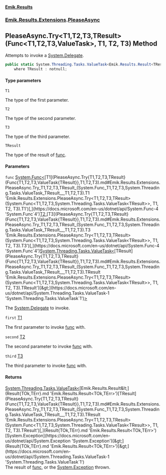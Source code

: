 #### [Emik.Results](index.md 'index')
### [Emik.Results.Extensions](Emik.Results.Extensions.md 'Emik.Results.Extensions').[PleaseAsync](PleaseAsync.md 'Emik.Results.Extensions.PleaseAsync')

## PleaseAsync.Try<T1,T2,T3,TResult>(Func<T1,T2,T3,ValueTask<TResult>>, T1, T2, T3) Method

Attempts to invoke a [System.Delegate](https://docs.microsoft.com/en-us/dotnet/api/System.Delegate 'System.Delegate').

```csharp
public static System.Threading.Tasks.ValueTask<Emik.Results.Result<TResult,System.Exception>> Try<T1,T2,T3,TResult>(System.Func<T1,T2,T3,System.Threading.Tasks.ValueTask<TResult>> func, T1 first, T2 second, T3 third)
    where TResult : notnull;
```
#### Type parameters

<a name='Emik.Results.Extensions.PleaseAsync.Try_T1,T2,T3,TResult_(System.Func_T1,T2,T3,System.Threading.Tasks.ValueTask_TResult__,T1,T2,T3).T1'></a>

`T1`

The type of the first parameter.

<a name='Emik.Results.Extensions.PleaseAsync.Try_T1,T2,T3,TResult_(System.Func_T1,T2,T3,System.Threading.Tasks.ValueTask_TResult__,T1,T2,T3).T2'></a>

`T2`

The type of the second parameter.

<a name='Emik.Results.Extensions.PleaseAsync.Try_T1,T2,T3,TResult_(System.Func_T1,T2,T3,System.Threading.Tasks.ValueTask_TResult__,T1,T2,T3).T3'></a>

`T3`

The type of the third parameter.

<a name='Emik.Results.Extensions.PleaseAsync.Try_T1,T2,T3,TResult_(System.Func_T1,T2,T3,System.Threading.Tasks.ValueTask_TResult__,T1,T2,T3).TResult'></a>

`TResult`

The type of the result of [func](PleaseAsync.Try{T1,T2,T3,TResult}(Func{T1,T2,T3,ValueTask{TResult}},T1,T2,T3).md#Emik.Results.Extensions.PleaseAsync.Try_T1,T2,T3,TResult_(System.Func_T1,T2,T3,System.Threading.Tasks.ValueTask_TResult__,T1,T2,T3).func 'Emik.Results.Extensions.PleaseAsync.Try<T1,T2,T3,TResult>(System.Func<T1,T2,T3,System.Threading.Tasks.ValueTask<TResult>>, T1, T2, T3).func').
#### Parameters

<a name='Emik.Results.Extensions.PleaseAsync.Try_T1,T2,T3,TResult_(System.Func_T1,T2,T3,System.Threading.Tasks.ValueTask_TResult__,T1,T2,T3).func'></a>

`func` [System.Func&lt;](https://docs.microsoft.com/en-us/dotnet/api/System.Func-4 'System.Func`4')[T1](PleaseAsync.Try{T1,T2,T3,TResult}(Func{T1,T2,T3,ValueTask{TResult}},T1,T2,T3).md#Emik.Results.Extensions.PleaseAsync.Try_T1,T2,T3,TResult_(System.Func_T1,T2,T3,System.Threading.Tasks.ValueTask_TResult__,T1,T2,T3).T1 'Emik.Results.Extensions.PleaseAsync.Try<T1,T2,T3,TResult>(System.Func<T1,T2,T3,System.Threading.Tasks.ValueTask<TResult>>, T1, T2, T3).T1')[,](https://docs.microsoft.com/en-us/dotnet/api/System.Func-4 'System.Func`4')[T2](PleaseAsync.Try{T1,T2,T3,TResult}(Func{T1,T2,T3,ValueTask{TResult}},T1,T2,T3).md#Emik.Results.Extensions.PleaseAsync.Try_T1,T2,T3,TResult_(System.Func_T1,T2,T3,System.Threading.Tasks.ValueTask_TResult__,T1,T2,T3).T2 'Emik.Results.Extensions.PleaseAsync.Try<T1,T2,T3,TResult>(System.Func<T1,T2,T3,System.Threading.Tasks.ValueTask<TResult>>, T1, T2, T3).T2')[,](https://docs.microsoft.com/en-us/dotnet/api/System.Func-4 'System.Func`4')[T3](PleaseAsync.Try{T1,T2,T3,TResult}(Func{T1,T2,T3,ValueTask{TResult}},T1,T2,T3).md#Emik.Results.Extensions.PleaseAsync.Try_T1,T2,T3,TResult_(System.Func_T1,T2,T3,System.Threading.Tasks.ValueTask_TResult__,T1,T2,T3).T3 'Emik.Results.Extensions.PleaseAsync.Try<T1,T2,T3,TResult>(System.Func<T1,T2,T3,System.Threading.Tasks.ValueTask<TResult>>, T1, T2, T3).T3')[,](https://docs.microsoft.com/en-us/dotnet/api/System.Func-4 'System.Func`4')[System.Threading.Tasks.ValueTask&lt;](https://docs.microsoft.com/en-us/dotnet/api/System.Threading.Tasks.ValueTask-1 'System.Threading.Tasks.ValueTask`1')[TResult](PleaseAsync.Try{T1,T2,T3,TResult}(Func{T1,T2,T3,ValueTask{TResult}},T1,T2,T3).md#Emik.Results.Extensions.PleaseAsync.Try_T1,T2,T3,TResult_(System.Func_T1,T2,T3,System.Threading.Tasks.ValueTask_TResult__,T1,T2,T3).TResult 'Emik.Results.Extensions.PleaseAsync.Try<T1,T2,T3,TResult>(System.Func<T1,T2,T3,System.Threading.Tasks.ValueTask<TResult>>, T1, T2, T3).TResult')[&gt;](https://docs.microsoft.com/en-us/dotnet/api/System.Threading.Tasks.ValueTask-1 'System.Threading.Tasks.ValueTask`1')[&gt;](https://docs.microsoft.com/en-us/dotnet/api/System.Func-4 'System.Func`4')

The [System.Delegate](https://docs.microsoft.com/en-us/dotnet/api/System.Delegate 'System.Delegate') to invoke.

<a name='Emik.Results.Extensions.PleaseAsync.Try_T1,T2,T3,TResult_(System.Func_T1,T2,T3,System.Threading.Tasks.ValueTask_TResult__,T1,T2,T3).first'></a>

`first` [T1](PleaseAsync.Try{T1,T2,T3,TResult}(Func{T1,T2,T3,ValueTask{TResult}},T1,T2,T3).md#Emik.Results.Extensions.PleaseAsync.Try_T1,T2,T3,TResult_(System.Func_T1,T2,T3,System.Threading.Tasks.ValueTask_TResult__,T1,T2,T3).T1 'Emik.Results.Extensions.PleaseAsync.Try<T1,T2,T3,TResult>(System.Func<T1,T2,T3,System.Threading.Tasks.ValueTask<TResult>>, T1, T2, T3).T1')

The first parameter to invoke [func](PleaseAsync.Try{T1,T2,T3,TResult}(Func{T1,T2,T3,ValueTask{TResult}},T1,T2,T3).md#Emik.Results.Extensions.PleaseAsync.Try_T1,T2,T3,TResult_(System.Func_T1,T2,T3,System.Threading.Tasks.ValueTask_TResult__,T1,T2,T3).func 'Emik.Results.Extensions.PleaseAsync.Try<T1,T2,T3,TResult>(System.Func<T1,T2,T3,System.Threading.Tasks.ValueTask<TResult>>, T1, T2, T3).func') with.

<a name='Emik.Results.Extensions.PleaseAsync.Try_T1,T2,T3,TResult_(System.Func_T1,T2,T3,System.Threading.Tasks.ValueTask_TResult__,T1,T2,T3).second'></a>

`second` [T2](PleaseAsync.Try{T1,T2,T3,TResult}(Func{T1,T2,T3,ValueTask{TResult}},T1,T2,T3).md#Emik.Results.Extensions.PleaseAsync.Try_T1,T2,T3,TResult_(System.Func_T1,T2,T3,System.Threading.Tasks.ValueTask_TResult__,T1,T2,T3).T2 'Emik.Results.Extensions.PleaseAsync.Try<T1,T2,T3,TResult>(System.Func<T1,T2,T3,System.Threading.Tasks.ValueTask<TResult>>, T1, T2, T3).T2')

The second parameter to invoke [func](PleaseAsync.Try{T1,T2,T3,TResult}(Func{T1,T2,T3,ValueTask{TResult}},T1,T2,T3).md#Emik.Results.Extensions.PleaseAsync.Try_T1,T2,T3,TResult_(System.Func_T1,T2,T3,System.Threading.Tasks.ValueTask_TResult__,T1,T2,T3).func 'Emik.Results.Extensions.PleaseAsync.Try<T1,T2,T3,TResult>(System.Func<T1,T2,T3,System.Threading.Tasks.ValueTask<TResult>>, T1, T2, T3).func') with.

<a name='Emik.Results.Extensions.PleaseAsync.Try_T1,T2,T3,TResult_(System.Func_T1,T2,T3,System.Threading.Tasks.ValueTask_TResult__,T1,T2,T3).third'></a>

`third` [T3](PleaseAsync.Try{T1,T2,T3,TResult}(Func{T1,T2,T3,ValueTask{TResult}},T1,T2,T3).md#Emik.Results.Extensions.PleaseAsync.Try_T1,T2,T3,TResult_(System.Func_T1,T2,T3,System.Threading.Tasks.ValueTask_TResult__,T1,T2,T3).T3 'Emik.Results.Extensions.PleaseAsync.Try<T1,T2,T3,TResult>(System.Func<T1,T2,T3,System.Threading.Tasks.ValueTask<TResult>>, T1, T2, T3).T3')

The third parameter to invoke [func](PleaseAsync.Try{T1,T2,T3,TResult}(Func{T1,T2,T3,ValueTask{TResult}},T1,T2,T3).md#Emik.Results.Extensions.PleaseAsync.Try_T1,T2,T3,TResult_(System.Func_T1,T2,T3,System.Threading.Tasks.ValueTask_TResult__,T1,T2,T3).func 'Emik.Results.Extensions.PleaseAsync.Try<T1,T2,T3,TResult>(System.Func<T1,T2,T3,System.Threading.Tasks.ValueTask<TResult>>, T1, T2, T3).func') with.

#### Returns
[System.Threading.Tasks.ValueTask&lt;](https://docs.microsoft.com/en-us/dotnet/api/System.Threading.Tasks.ValueTask-1 'System.Threading.Tasks.ValueTask`1')[Emik.Results.Result&lt;](Result{TOk,TErr}.md 'Emik.Results.Result<TOk,TErr>')[TResult](PleaseAsync.Try{T1,T2,T3,TResult}(Func{T1,T2,T3,ValueTask{TResult}},T1,T2,T3).md#Emik.Results.Extensions.PleaseAsync.Try_T1,T2,T3,TResult_(System.Func_T1,T2,T3,System.Threading.Tasks.ValueTask_TResult__,T1,T2,T3).TResult 'Emik.Results.Extensions.PleaseAsync.Try<T1,T2,T3,TResult>(System.Func<T1,T2,T3,System.Threading.Tasks.ValueTask<TResult>>, T1, T2, T3).TResult')[,](Result{TOk,TErr}.md 'Emik.Results.Result<TOk,TErr>')[System.Exception](https://docs.microsoft.com/en-us/dotnet/api/System.Exception 'System.Exception')[&gt;](Result{TOk,TErr}.md 'Emik.Results.Result<TOk,TErr>')[&gt;](https://docs.microsoft.com/en-us/dotnet/api/System.Threading.Tasks.ValueTask-1 'System.Threading.Tasks.ValueTask`1')  
The result of [func](PleaseAsync.Try{T1,T2,T3,TResult}(Func{T1,T2,T3,ValueTask{TResult}},T1,T2,T3).md#Emik.Results.Extensions.PleaseAsync.Try_T1,T2,T3,TResult_(System.Func_T1,T2,T3,System.Threading.Tasks.ValueTask_TResult__,T1,T2,T3).func 'Emik.Results.Extensions.PleaseAsync.Try<T1,T2,T3,TResult>(System.Func<T1,T2,T3,System.Threading.Tasks.ValueTask<TResult>>, T1, T2, T3).func'), or the [System.Exception](https://docs.microsoft.com/en-us/dotnet/api/System.Exception 'System.Exception') thrown.
